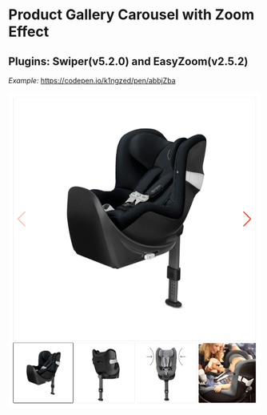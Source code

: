 # Product Gallery Carousel with Zoom Effect
## Plugins: Swiper(v5.2.0) and EasyZoom(v2.5.2)

*Example:* https://codepen.io/k1ngzed/pen/abbjZba

![alt text](https://github.com/k1ngzed/products-gallery-carousel-with-zoom/blob/master/images/products-gallery-carousel-with-zoom.png?raw=true)
